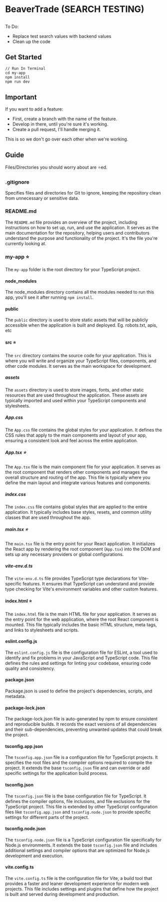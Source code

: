 # BeaverTrade (SEARCH TESTING)

##
To Do:
- Replace test search values with backend values
- Clean up the code

## Get Started
``` 
// Run In Terminal
cd my-app
npm install
npm run dev
```

## Important
If you want to add a feature:
- First, create a branch with the name of the feature.
- Develop in there, until you're sure it's working.
- Create a pull request, I'll handle merging it.

This is so we don't go over each other when we're working.

## Guide
Files/Directories you should worry about are ⭐️ed.

### .gitignore
Specifies files and directories for Git to ignore, keeping the repository clean from unnecessary or sensitive data.

### README.md
The `README.md` file provides an overview of the project, including instructions on how to set up, run, and use the application. It serves as the main documentation for the repository, helping users and contributors understand the purpose and functionality of the project.
It's the file you're currently looking at.

### **my-app** ⭐️
The `my-app` folder is the root directory for your TypeScript project. 

#### node_modules
The node_modules directory contains all the modules needed to run this app, you'll see it after running ```npm install```.

#### public
The `public` directory is used to store static assets that will be publicly accessible when the application is built and deployed. 
Eg. robots.txt, apis, etc

#### **src** ⭐️
The `src` directory contains the source code for your application. This is where you will write and organize your TypeScript files, components, and other code modules. It serves as the main workspace for development. 

##### assets
The `assets` directory is used to store images, fonts, and other static resources that are used throughout the application. These assets are typically imported and used within your TypeScript components and stylesheets.

##### App.css
The `App.css` file contains the global styles for your application. It defines the CSS rules that apply to the main components and layout of your app, ensuring a consistent look and feel across the entire application.

##### **App.tsx** ⭐️
The `App.tsx` file is the main component file for your application. It serves as the root component that renders other components and manages the overall structure and routing of the app. This file is typically where you define the main layout and integrate various features and components.

##### index.css
The `index.css` file contains global styles that are applied to the entire application. It typically includes base styles, resets, and common utility classes that are used throughout the app.

##### **main.tsx** ⭐️
The `main.tsx` file is the entry point for your React application. It initializes the React app by rendering the root component (`App.tsx`) into the DOM and sets up any necessary providers or global configurations.

##### vite-env.d.ts
The `vite-env.d.ts` file provides TypeScript type declarations for Vite-specific features. It ensures that TypeScript can understand and provide type checking for Vite's environment variables and other custom features.

#### **index.html** ⭐️
The `index.html` file is the main HTML file for your application. It serves as the entry point for the web application, where the root React component is mounted. This file typically includes the basic HTML structure, meta tags, and links to stylesheets and scripts.

#### eslint.config.js
The `eslint.config.js` file is the configuration file for ESLint, a tool used to identify and fix problems in your JavaScript and TypeScript code. This file defines the rules and settings for linting your codebase, ensuring code quality and consistency.

#### package.json
Package.json is used to define the project's dependencies, scripts, and metadata.

#### package-lock.json
The package-lock.json file is auto-generated by npm to ensure consistent and reproducible builds. It records the exact versions of all dependencies and their sub-dependencies, preventing unwanted updates that could break the project.

#### tsconfig.app.json
The `tsconfig.app.json` file is a configuration file for TypeScript projects. It specifies the root files and the compiler options required to compile the project. It extends the base `tsconfig.json` file and can override or add specific settings for the application build process.

#### tsconfig.json
The `tsconfig.json` file is the base configuration file for TypeScript. It defines the compiler options, file inclusions, and file exclusions for the TypeScript project. This file is extended by other TypeScript configuration files like `tsconfig.app.json` and `tsconfig.node.json` to provide specific settings for different parts of the project.

#### tsconfig.node.json
The `tsconfig.node.json` file is a TypeScript configuration file specifically for Node.js environments. It extends the base `tsconfig.json` file and includes additional settings and compiler options that are optimized for Node.js development and execution.

#### vite.config.ts
The `vite.config.ts` file is the configuration file for Vite, a build tool that provides a faster and leaner development experience for modern web projects. This file includes settings and plugins that define how the project is built and served during development and production.